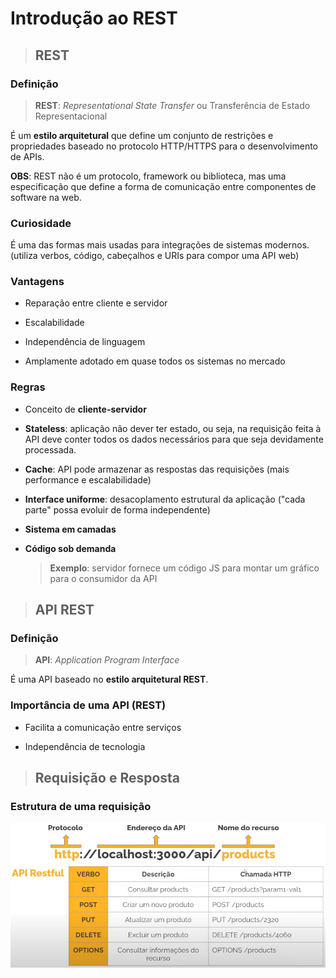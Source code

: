 # Introdução ao REST

> ## **REST**

### **Definição**

> **REST**: *Representational State Transfer* ou Transferência de Estado Representacional

É um **estilo arquitetural** que define um conjunto de restrições e propriedades baseado no protocolo HTTP/HTTPS para o desenvolvimento de APIs.

**OBS**: REST não é um protocolo, framework ou biblioteca, mas uma especificação que define a forma de comunicação entre componentes de software na web.

### **Curiosidade**

É uma das formas mais usadas para integrações de sistemas modernos. (utiliza verbos, código, cabeçalhos e URIs para compor uma API web)

### **Vantagens**

* Reparação entre cliente e servidor

* Escalabilidade 

* Independência de linguagem 

* Amplamente adotado em quase todos os sistemas no mercado

### **Regras**

* Conceito de **cliente-servidor**

* **Stateless**: aplicação não dever ter estado, ou seja, na requisição feita à API deve conter todos os dados necessários para que seja devidamente processada.

* **Cache**: API pode armazenar as respostas das requisições  (mais performance e escalabilidade)

* **Interface uniforme**: desacoplamento estrutural da aplicação ("cada parte" possa evoluir de forma independente)

* **Sistema em camadas**

* **Código sob demanda** 

  > **Exemplo**: servidor fornece um código JS para montar um gráfico para o consumidor da API

> ## **API REST**

### **Definição**

> **API**: *Application Program Interface*

É uma API baseado no **estilo arquitetural REST**.

### **Importância de uma API (REST)**

* Facilita a comunicação entre serviços

* Independência de tecnologia

> ## **Requisição e Resposta**

### **Estrutura de uma requisição**

![](../assets/representacao-estrutura-requisicao.png)